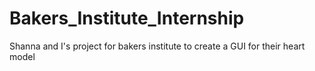 # Bakers_Institute_Internship
Shanna and I's project for bakers institute to create a GUI for their heart model
